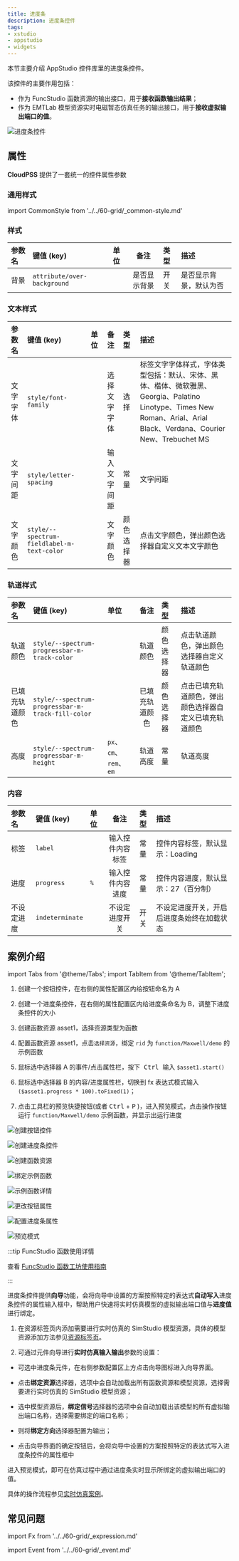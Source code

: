 ```yaml
---
title: 进度条
description: 进度条控件
tags:
- xstudio
- appstudio
- widgets
---
```


本节主要介绍 AppStudio 控件库里的进度条控件。

该控件的主要作用包括：

- 作为 FuncStudio 函数资源的输出接口，用于**接收函数输出结果**；
- 作为 EMTLab 模型资源实时电磁暂态仿真任务的输出接口，用于**接收虚拟输出端口的值**。

![进度条控件](progress-bar-conrtol.png "进度条控件")


## 属性

**CloudPSS** 提供了一套统一的控件属性参数

### 通用样式

import CommonStyle from '../../60-grid/_common-style.md'

<CommonStyle />


### 样式

| 参数名 | 键值 (key) | 单位 | 备注 | 类型 | 描述 |
| :--- | :--- | :--- | :--: | :--- | :--- |
| 背景 | `attribute/over-background` |  | 是否显示背景 | 开关 | 是否显示背景，默认为否 |


### 文本样式

| 参数名 | 键值 (key) | 单位 | 备注 | 类型 | 描述 |
| :--- | :--- | :--- | :--: | :--- | :--- |
| 文字字体 | `style/font-family` |  | 选择文字字体 | 选择 | 标签文字字体样式，字体类型包括：默认、宋体、黑体、楷体、微软雅黑、Georgia、Palatino Linotype、Times New Roman、Arial、Arial Black、Verdana、Courier New、Trebuchet MS |
| 文字间距 | `style/letter-spacing` |  | 输入文字间距 | 常量 | 文字间距 |
| 文字颜色 | `style/--spectrum-fieldlabel-m-text-color` |  | 文字颜色 | 颜色选择器 | 点击文字颜色，弹出颜色选择器自定义文本文字颜色 |


### 轨道样式

| 参数名 | 键值 (key) | 单位 | 备注 | 类型 | 描述 |
| :--- | :--- | :--- | :--: | :--- | :--- |
| 轨道颜色 | `style/--spectrum-progressbar-m-track-color` |  | 轨道颜色 | 颜色选择器 | 点击轨道颜色，弹出颜色选择器自定义轨道颜色 |
| 已填充轨道颜色 | `style/--spectrum-progressbar-m-track-fill-color` |  | 已填充轨道颜色 | 颜色选择器 | 点击已填充轨道颜色，弹出颜色选择器自定义已填充轨道颜色 |
| 高度 | `style/--spectrum-progressbar-m-height` | `px`、`cm`、`rem`、`em`  | 轨道高度 | 常量 | 轨道高度 |

### 内容

| 参数名 | 键值 (key) | 单位 | 备注 | 类型 | 描述 |
| :--- | :--- | :--- | :--: | :--- | :--- |
| 标签 | `label` |  | 输入控件内容标签 | 常量 | 控件内容标签，默认显示：Loading |
| 进度 | `progress` | `%`  | 输入控件内容进度 | 常量 | 控件内容进度，默认显示：27（百分制） |
| 不设定进度 | `indeterminate` |   | 不设定进度开关 | 开关 | 不设定进度开关，开启后进度条始终在加载状态 |

## 案例介绍

import Tabs from '@theme/Tabs';
import TabItem from '@theme/TabItem';

<Tabs>
<TabItem value="case1" label="接入 FuncStudio 函数">


1. 创建一个按钮控件，在右侧的属性配置区内给按钮命名为 A

2. 创建一个进度条控件，在右侧的属性配置区内给进度条命名为 B，调整下进度条控件的大小

3. 创建函数资源 asset1，选择资源类型为函数

4. 配置函数资源 asset1，点击`选择资源`，绑定 `rid` 为 `function/Maxwell/demo` 的示例函数

5. 鼠标选中选择器 A 的事件/点击属性栏，按下<kbd> Ctrl </kbd> 输入 `$asset1.start()`

6. 鼠标选中选择器 B 的内容/进度属性栏，切换到 fx 表达式模式输入 `($asset1.progress * 100).toFixed(1)`；

7. 点击工具栏的预览快捷按钮(或者 <kbd>Ctrl</kbd> + <kbd>P</kbd> )，进入预览模式，点击操作按钮运行 `function/Maxwell/demo` 示例函数，并显示出运行进度


![创建按钮控件](create-button-control.png "创建按钮控件")

![创建进度条控件](create-progress-bar-control.png "创建进度条控件")

![创建函数资源](create-function-resource.png "创建函数资源")

![绑定示例函数](bind-example-function.png "绑定示例函数")

![示例函数详情](example-function-details.png "示例函数详情")

![更改按钮属性](change-button-attributes.png "更改按钮属性")

![配置进度条属性](config-progress-bar-attributes.png "配置进度条属性")

![预览模式](preview-mode.png "预览模式")


:::tip FuncStudio 函数使用详情

查看 [FuncStudio 函数工坊使用指南](../../../../30-funcstudio/10-user-guide/index.md)

:::

</TabItem>

<TabItem value="case3" label="实时仿真输出">

进度条控件提供**向导**功能，会将向导中设置的方案按照特定的表达式**自动写入**进度条控件的属性输入框中，帮助用户快速将实时仿真模型的虚拟输出端口值与**进度值**进行绑定。

1. 在资源标签页内添加需要进行实时仿真的 SimStudio 模型资源，具体的模型资源添加方法参见[资源标签页](../../../40-workbench/20-function-zone/20-asset-tab/index.md)。

2. 可通过元件向导进行**实时仿真输入输出**参数的设置：
   
- 可选中进度条元件，在右侧参数配置区上方点击向导图标进入向导界面。

<!-- ![向导界面 =x400](./guide.png) -->

- 点击**绑定资源**选择器，选项中会自动加载出所有函数资源和模型资源，选择需要进行实时仿真的 SimStudio 模型资源；

- 选中模型资源后，**绑定信号**选择器的选项中会自动加载出该模型的所有虚拟输出端口名称，选择需要绑定的端口名称；
  
- 则将**绑定方向**选择器配置为输出；
  
- 点击向导界面的确定按钮后，会将向导中设置的方案按照特定的表达式写入进度条控件的属性框中
<!-- 对于熟练使用表达式的用户，也可以参照表达式自己配置 -->

进入预览模式，即可在仿真过程中通过进度条实时显示所绑定的虚拟输出端口的值。

<!-- ![作为输出信号的输入框向导配置 =x400](./guide-setting1.png) -->

<!-- ![将输出信号的向导配置通过表达式写入输入框控件的属性输入框](./param-list1.png) -->

具体的操作流程参见[实时仿真案例](../../../70-case-study/50-emt-rt-apps/index.md)。

  <!-- ![向导界面 =x600](./guide.png) -->

</TabItem>
</Tabs>

## 常见问题



import Fx from '../../60-grid/_expression.md'

<Fx />



import Event from '../../60-grid/_event.md'

<Event />
